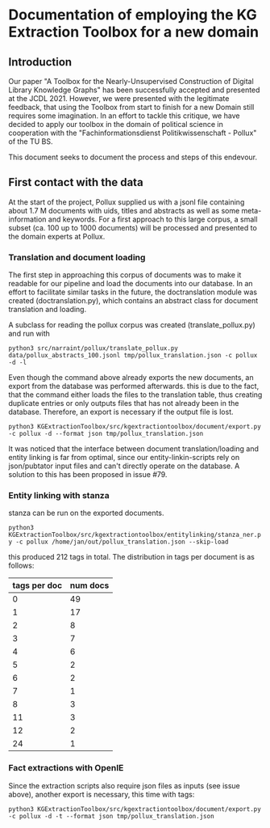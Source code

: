 # Documentation of employing the KG Extraction Toolbox for a new domain

## Introduction
Our paper "A Toolbox for the Nearly-Unsupervised Construction of Digital Library Knowledge Graphs" has been successfully accepted and presented at the JCDL 2021. However, we were presented with the legitimate feedback, that using the Toolbox from start to finish for a new Domain still requires some imagination. In an effort to tackle this critique, we have decided to apply our toolbox in the domain of political science in cooperation with the "Fachinformationsdienst Politikwissenschaft - Pollux" of the TU BS.

This document seeks to document the process and steps of this endevour.

## First contact with the data

At the start of the project, Pollux supplied us with a jsonl file containing about 1.7 M documents with uids, titles and abstracts as well as some meta-information and keywords. For a first approach to this large corpus, a small subset (ca. 100 up to 1000 documents) will be processed and presented to the domain experts at Pollux.

### Translation and document loading
The first step in approaching this corpus of documents was to make it readable for our pipeline and load the documents into our database. In an effort to facilitate similar tasks in the future, the doctranslation module was created (doctranslation.py), which contains an abstract class for document translation and loading.

A subclass for reading the pollux corpus was created (translate_pollux.py) and run with

`python3 src/narraint/pollux/translate_pollux.py data/pollux_abstracts_100.jsonl tmp/pollux_translation.json -c pollux -d -l`

Even though the command above already exports the new documents, an export from the database was performed afterwards. this is due to the fact, that the command either loads the files to the translation table, thus creating duplicate entries or only outputs files that has not already been in the database. Therefore, an export is necessary if the output file is lost.

`python3 KGExtractionToolbox/src/kgextractiontoolbox/document/export.py -c pollux -d --format json tmp/pollux_translation.json`

It was noticed that the interface between document translation/loading and entity linking is far from optimal, since our entity-linkin-scripts rely on json/pubtator input files and can't directly operate on the database. A solution to this has been proposed in issue #79.

### Entity linking with stanza
stanza can be run on the exported documents.

`python3 KGExtractionToolbox/src/kgextractiontoolbox/entitylinking/stanza_ner.py -c pollux /home/jan/out/pollux_translation.json --skip-load`

this produced 212 tags in total. The distribution in tags per document is as follows:

|tags per doc|num docs|
|------------|--------|
|0           |49      |
|1           |17      |
|2           |8       |
|3           |7       |
|4           |6       |
|5           |2       |
|6           |2       |
|7           |1       |
|8           |3       |
|11          |3       |
|12          |2       |
|24          |1       |

### Fact extractions with OpenIE

Since the extraction scripts also require json files as inputs (see issue above), another export is necessary, this time with tags:

`python3 KGExtractionToolbox/src/kgextractiontoolbox/document/export.py -c pollux -d -t --format json tmp/pollux_translation.json`

